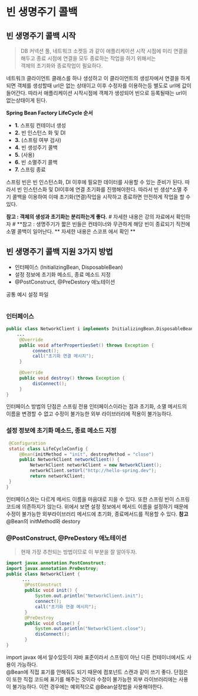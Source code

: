 # 빈 생명주기 콜백

## 빈 생명주기 콜백 시작
>DB 커넥션 풀, 네트워크 소켓등 과 같이 애플리케이션 시작 시점에 미리 연결을 해두고 종료 시점에 연결을 모두 종료하는 작업을 하기 위해서는  
객체의 초기화와 종료작업이 필요하다.

네트워크 클라이언트 클래스를 하나 생성하고 이 클라이언트의 생성자에서 연결을 하게되면 객체를 생성할때 url은 없는 상태이고
이후 수정자를 이용하는등 별도로 url에 값이 들어간다. 따라서 애플리케이션 시작시점에 객체가 생성되어 빈으로 등록될때는 url이 없는상태이게 된다.


**Spring Bean Factory LifeCycle 순서**  
- **1.** 스프링 컨테이너 생성  
- **2.** 빈 인스턴스 화 및 DI  
- **3.** (스프링 여부 검사)
- **4.** 빈 생성주기 콜백 
- **5.** (사용)  
- **6.** 빈 소멸주기 콜백
- **7.** 스프링 종료


스프링 빈은 빈 인스턴스화, DI 이후에 필요한 데이터를 사용할 수 있는 준비가 된다. 따라서 빈 인스턴스화 및 DI이후에 연결 초기화를 진행해야한다.
따라서 빈 생성*소멸 주기 콜백을 이용하여 이때 초기화(연결)작업을 시작하고 종료하면 안전하게 작업을 할 수 있다.

**참고 : 객체의 생성과 초기화는 분리하는게 좋다.** # 자세한 내용은 강의 자료에서 확인하자 #
**참고 : 생명주기가 짧은 빈들은 컨테이너와 무관하게 해당 빈이 종료되기 직전에 소멸 콜백이 일어난다. ** 자세한 내용은 스코프 에서 확인 **

## 빈 생명주기 콜백 지원 3가지 방법
- 인터페이스 (InitializingBean, DisposableBean)
- 설정 정보에 초기화 메소드, 종료 메소드 지정
- @PostConstruct, @PreDestory 애노테이션

공통 예시 설정 파일  
```java

```

### 인터페이스
```java
public class NetworkClient i implements InitializingBean,DisposableBean{
    ...
     @Override
     public void afterPropertiesSet() throws Exception {
          connect();
          call("초기화 연결 메시지");
     }
     
     @Override
     public void destroy() throws Exception {
          disConnect();
     }
}
```
인터페이스 방법의 단점은 스프링 전용 인터페이스이라는 점과 초기화, 소멸 메서드의 이름을 변경할 수 없고
수정이 불가능한 외부 라이브러리에 적용이 불가능하다. 

### 설정 정보에 초기화 메소드, 종료 메소드 지정
```java
 @Configuration
 static class LifeCycleConfig {
     @Bean(initMethod = "init", destroyMethod = "close")
     public NetworkClient networkClient() {
         NetworkClient networkClient = new NetworkClient();
         networkClient.setUrl("http://hello-spring.dev");
         return networkClient;
 }
}
```
인터페이스와는 다르게 메서드 이름을 마음대로 지을 수 있다. 또한 스프링 빈이 스프링 코드에 의존하지가 않는다.
위에서 보면 설정 정보에서 메서드 이름을 설정하기 때문에 수정이 불가능한 외부라이브러리 메서드에 초기화, 종료메서드를 적용할 수 있다.
**참고** @Bean의 initMethod와 destory

### @PostConstruct, @PreDestory 애노테이션
> 현재 가장 추천되는 방법이므로 이 부분을 잘 알아두자.
```java
import javax.annotation.PostConstruct;
import javax.annotation.PreDestroy;
public class NetworkClient {
      ...
       @PostConstruct
       public void init() {
           System.out.println("NetworkClient.init");
           connect();
           call("초기화 연결 메시지");
       }
       @PreDestroy
       public void close() {
           System.out.println("NetworkClient.close");
           disConnect();
       }
}
```
import javax 에서 알수있듯이 자바 표준이라서 스프링이 아닌 다른 컨테이너에서도 사용이 가능하다.  
@Bean에 직접 표기를 안해줘도 되기 때문에 컴포넌트 스캔과 같이 쓰기 좋다.
단점은 이 또한 직접 코드에 표기를 해주는 것이라 수정이 불가능한 외부 라이브러리에는 사용이 불가능하다. 이런 경우에는 예외적으로 @Bean설정법을 사용해야한다.  
